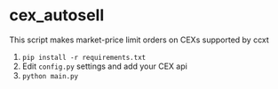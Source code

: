 # cex_autosell
This script makes market-price limit orders on CEXs supported by ccxt

1. ```pip install -r requirements.txt```
2. Edit ```config.py``` settings and add your CEX api
3. ```python main.py```
